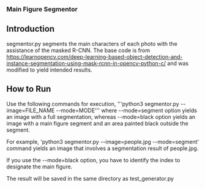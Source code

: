 ### Main Figure Segmentor
## Introduction
segmentor.py segments the main characters of each photo with the assistance of the masked R-CNN. The base code is from https://learnopencv.com/deep-learning-based-object-detection-and-instance-segmentation-using-mask-rcnn-in-opencv-python-c/ and was modified to yield intended results.

## How to Run
Use the following commands for execution,
'''python3 segmentor.py --image=FILE_NAME --mode=MODE'''
where --mode=segment option yields an image with a full segmentation, whereas --mode=black option yields an image with a main figure segment and an area painted black outside the segment.

For example,
'python3 segmentor.py --image=people.jpg --mode=segment'
command yields an image that involves a segmentation result of people.jpg.

If you use the --mode=black option, you have to identify the index to designate the main figure.

The result will be saved in the same directory as test_generator.py
